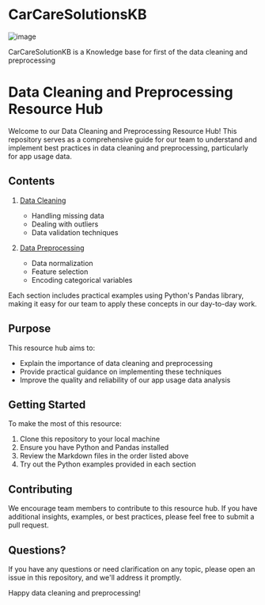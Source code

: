 # CarCareSolutionsKB

![image](https://github.com/user-attachments/assets/ef624f8c-aac3-4efb-b978-35518da294ab)


CarCareSolutionKB is a Knowledge base for first of the data cleaning and preprocessing

# Data Cleaning and Preprocessing Resource Hub

Welcome to our Data Cleaning and Preprocessing Resource Hub! This repository serves as a comprehensive guide for our team to understand and implement best practices in data cleaning and preprocessing, particularly for app usage data.

## Contents

1. [Data Cleaning](data_cleaning.md)
   - Handling missing data
   - Dealing with outliers
   - Data validation techniques

2. [Data Preprocessing](data_preprocessing.md)
   - Data normalization
   - Feature selection
   - Encoding categorical variables

Each section includes practical examples using Python's Pandas library, making it easy for our team to apply these concepts in our day-to-day work.

## Purpose

This resource hub aims to:
- Explain the importance of data cleaning and preprocessing
- Provide practical guidance on implementing these techniques
- Improve the quality and reliability of our app usage data analysis

## Getting Started

To make the most of this resource:
1. Clone this repository to your local machine
2. Ensure you have Python and Pandas installed
3. Review the Markdown files in the order listed above
4. Try out the Python examples provided in each section

## Contributing

We encourage team members to contribute to this resource hub. If you have additional insights, examples, or best practices, please feel free to submit a pull request.

## Questions?

If you have any questions or need clarification on any topic, please open an issue in this repository, and we'll address it promptly.

Happy data cleaning and preprocessing!
